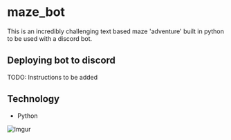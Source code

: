 # maze_bot

This is an incredibly challenging text based maze 'adventure' built in python to be used with a discord bot.

## Deploying bot to discord
TODO: Instructions to be added

## Technology
* Python

![Imgur](https://www.imgur.com/fOARu33.png)
